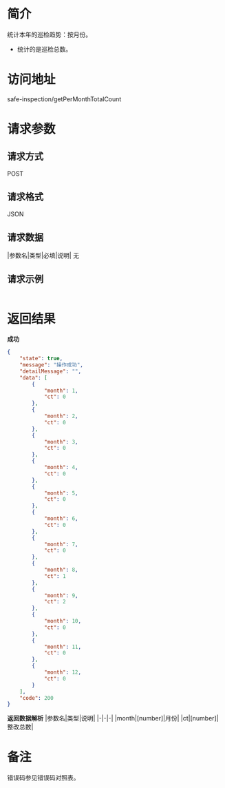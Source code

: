 # 简介
统计本年的巡检趋势：按月份。

* 统计的是巡检总数。

# 访问地址
safe-inspection/getPerMonthTotalCount

# 请求参数

## 请求方式
POST

## 请求格式
JSON

## 请求数据
|参数名|类型|必填|说明|
无


## 请求示例
```json
```

# 返回结果
**成功**
```json
{
    "state": true,
    "message": "操作成功",
    "detailMessage": "",
    "data": [
        {
            "month": 1,
            "ct": 0
        },
        {
            "month": 2,
            "ct": 0
        },
        {
            "month": 3,
            "ct": 0
        },
        {
            "month": 4,
            "ct": 0
        },
        {
            "month": 5,
            "ct": 0
        },
        {
            "month": 6,
            "ct": 0
        },
        {
            "month": 7,
            "ct": 0
        },
        {
            "month": 8,
            "ct": 1
        },
        {
            "month": 9,
            "ct": 2
        },
        {
            "month": 10,
            "ct": 0
        },
        {
            "month": 11,
            "ct": 0
        },
        {
            "month": 12,
            "ct": 0
        }
    ],
    "code": 200
}
```

**返回数据解析**
|参数名|类型|说明|
|-|-|-|
|month|[number]|月份|
|ct|[number]|整改总数|

# 备注
错误码参见错误码对照表。